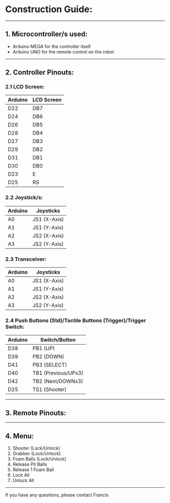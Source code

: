 # Construction Guide:
_______________________________________________________________________________________________________________________________
## 1. Microcontroller/s used:
* Arduino MEGA for the controller itself
* Arduino UNO for the remote control on the robot
_______________________________________________________________________________________________________________________________
## 2. Controller Pinouts:
### 2.1 LCD Screen:
Arduino | LCD Screen 
--- | --- 
D22 | DB7
D24 | DB6
D26 | DB5
D28 | DB4
D27 | DB3
D29 | DB2
D31 | DB1
D30 | DB0
D23 | E 
D25 | RS

### 2.2 Joystick/s:
Arduino | Joysticks 
--- | --- 
A0 | JS1 (X-Axis)
A1 | JS1 (Y-Axis)
A2 | JS2 (X-Axis)
A3 | JS2 (Y-Axis)
 
### 2.3 Transceiver:
Arduino | Joysticks 
--- | --- 
A0 | JS1 (X-Axis)
A1 | JS1 (Y-Axis)
A2 | JS2 (X-Axis)
A3 | JS2 (Y-Axis)

### 2.4 Push Buttons (Std)/Tactile Buttons (Trigger)/Trigger Switch:
Arduino | Switch/Button 
--- | --- 
D38 | PB1 (UP)
D39 | PB2 (DOWN)
D41 | PB3 (SELECT)
D40 | TB1 (Previous/UPx3)
D42 | TB2 (Next/DOWNx3)
D25 | TS1 (Shooter)
_______________________________________________________________________________________________________________________________
## 3. Remote Pinouts:
_______________________________________________________________________________________________________________________________
## 4. Menu:
1. Shooter (Lock/Unlock)
2. Grabber (Lock/Unlock)
3. Foam Balls (Lock/Unlock)
4. Release Pit Balls
5. Release 1 Foam Ball
6. Lock All
7. Unlock All
_______________________________________________________________________________________________________________________________
If you have any questions, please contact Francis
